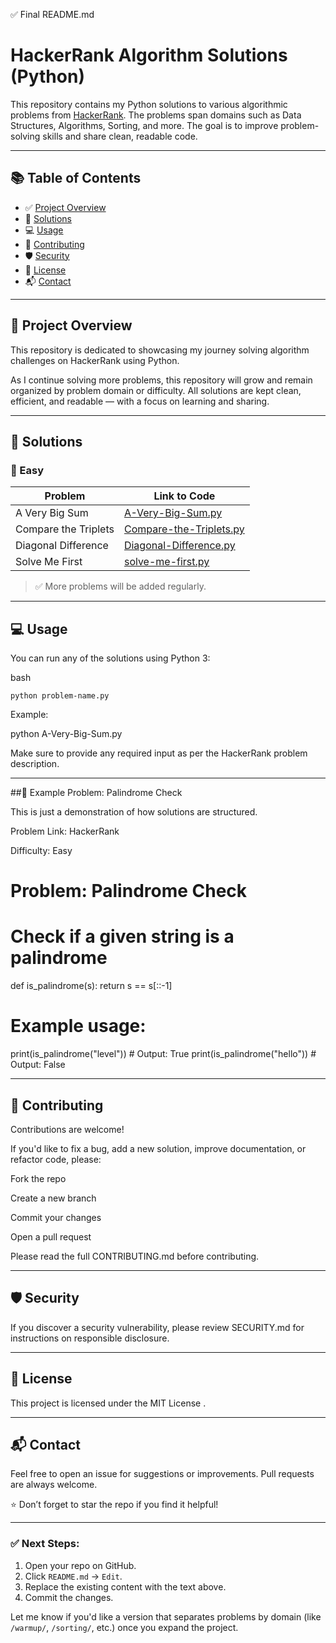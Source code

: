 ✅ Final README.md
# HackerRank Algorithm Solutions (Python)

This repository contains my Python solutions to various algorithmic problems from [HackerRank](https://www.hackerrank.com/). The problems span domains such as Data Structures, Algorithms, Sorting, and more. The goal is to improve problem-solving skills and share clean, readable code.

---
## 📚 Table of Contents

- ✅ [Project Overview](#project-overview)
- 🧠 [Solutions](#solutions)
- 💻 [Usage](#usage)
- 🤝 [Contributing](#contributing)
- 🛡️ [Security](#security)
- 📄 [License](#license)
- 📬 [Contact](#contact)

---
## 🚀 Project Overview

This repository is dedicated to showcasing my journey solving algorithm challenges on HackerRank using Python.

As I continue solving more problems, this repository will grow and remain organized by problem domain or difficulty. All solutions are kept clean, efficient, and readable — with a focus on learning and sharing.

---
## 🧠 Solutions

### 🔹 Easy

| Problem                             | Link to Code                                                                 |
|-------------------------------------|------------------------------------------------------------------------------|
| A Very Big Sum                      | [A-Very-Big-Sum.py](https://github.com/chic2/hacker-rank/blob/main/A-Very-Big-Sum.py) |
| Compare the Triplets                | [Compare-the-Triplets.py](https://github.com/chic2/hacker-rank/blob/main/Compare-the-Triplets.py) |
| Diagonal Difference                 | [Diagonal-Difference.py](https://github.com/chic2/hacker-rank/blob/main/Diagonal-Difference.py) |
| Solve Me First                      | [solve-me-first.py](https://github.com/chic2/hacker-rank/blob/main/solve-me-first.py) |

> ✅ More problems will be added regularly.

---
## 💻 Usage

You can run any of the solutions using Python 3:

bash
```
python problem-name.py
```

Example:

python A-Very-Big-Sum.py


Make sure to provide any required input as per the HackerRank problem description.

---
##🧪 Example Problem: Palindrome Check

This is just a demonstration of how solutions are structured.

Problem Link: HackerRank

Difficulty: Easy

# Problem: Palindrome Check
# Check if a given string is a palindrome

def is_palindrome(s):
    return s == s[::-1]

# Example usage:
print(is_palindrome("level"))  # Output: True
print(is_palindrome("hello"))  # Output: False

---
## 🤝 Contributing

Contributions are welcome!

If you'd like to fix a bug, add a new solution, improve documentation, or refactor code, please:

Fork the repo

Create a new branch

Commit your changes

Open a pull request

Please read the full CONTRIBUTING.md
 before contributing.
 
---
## 🛡️ Security

If you discover a security vulnerability, please review SECURITY.md
 for instructions on responsible disclosure.

---
## 📄 License

This project is licensed under the MIT License
.

---
## 📬 Contact

Feel free to open an issue for suggestions or improvements. Pull requests are always welcome.

⭐️ Don’t forget to star the repo if you find it helpful!


---
### ✅ Next Steps:

1. Open your repo on GitHub.
2. Click `README.md` → `Edit`.
3. Replace the existing content with the text above.
4. Commit the changes.

Let me know if you'd like a version that separates problems by domain (like `/warmup/`, `/sorting/`, etc.) once you expand the project.

